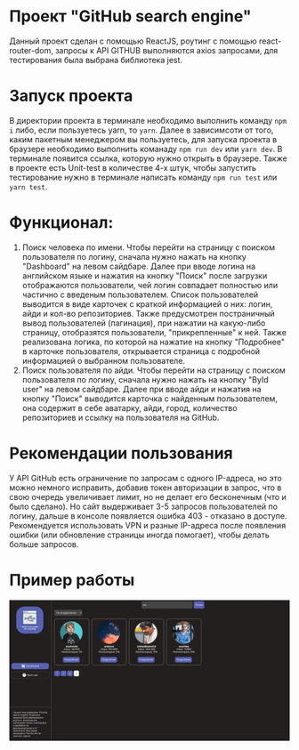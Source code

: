 # Проект "GitHub search engine"
Данный проект сделан с помощью ReactJS, роутинг с помощью react-router-dom, запросы к API GITHUB выполняются axios запросами, для тестирования была выбрана библиотека jest.
# Запуск проекта
В директории проекта в терминале необходимо выполнить команду `npm i` либо, если пользуетесь yarn, то `yarn`. Далее в зависимсоти от того, каким пакетным менеджером вы пользуетесь, для запуска проекта в браузере необходимо выполнить команаду `npm run dev` или `yarn dev`. В терминале появится ссылка, которую нужно открыть в браузере. Также в проекте есть Unit-test в количестве 4-х штук, чтобы запустить тестирование нужно в терминале написать команду `npm run test` или `yarn test`.
# Функционал: 
1. Поиск человека по имени. Чтобы перейти на страницу с поиском пользователя по логину, сначала нужно нажать на кнопку "Dashboard" на левом сайдбаре. Далее при вводе логина на английском языке и нажатия на кнопку "Поиск" после загрузки отображаются пользователи, чей логин совпадает полностью или частично с введеным пользователем. Список пользователей выводится в виде карточек с краткой информацией о них: логин, айди и кол-во репозиториев. Также предусмотрен постраничный вывод пользователей (пагинация), при нажатии на какую-либо страницу, отобразятся пользователи, "прикрепленные" к ней. Также реализована логика, по которой на нажатие на кнопку "Подробнее" в карточке пользователя, открывается страница с подробной информацией о выбранном пользователе.
2. Поиск пользователя по айди. Чтобы перейти на страницу с поиском пользователя по логину, сначала нужно нажать на кнопку "ById user" на левом сайдбаре. Далее при вводе айди и нажатия на кнопку "Поиск" выводится карточка с найденным пользователем, она содержит в себе аватарку, айди, город, количество репозиториев и ссылку на пользователя на GitHub.
# Рекомендации пользования
У API GitHub есть ограничение по запросам с одного IP-адреса, но это можно немного исправить, добавив токен авторизации в запрос, что в свою очередь увеличивает лимит, но не делает его бесконечным (что и было сделано). Но сайт выдерживает 3-5 запросов пользователей по логину, дальше в консоле появляется ошибка 403 - отказано в доступе. Рекомендуется использовать VPN и разные IP-адреса после появления ошибки (или обновление страницы иногда помогает), чтобы делать больше запросов. 
# Пример работы
![img](/public/screen.jpg)

